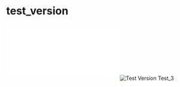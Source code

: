 # test_version
![Version](README-shield.md)
![Test Version](https://img.shields.io/badge/Test-v6.5.25-blue)
Test_3
